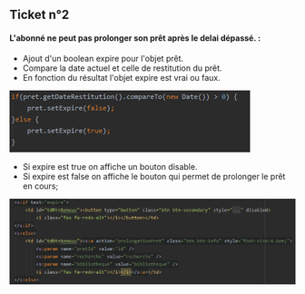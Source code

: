 ##  Ticket n°2
   
#### L'abonné ne peut pas prolonger son prêt après le delai dépassé. :
   
   - Ajout d'un boolean expire pour l'objet prêt.
   - Compare la date actuel et celle de restitution du prêt.
   - En fonction du résultat l'objet expire est vrai ou faux.
   
   ![automated like clockwork](./compareDate.png)
   
   - Si expire est true on affiche un bouton disable.
   - Si expire est false on affiche le bouton qui permet de prolonger le prêt en cours;

   ![automated like clockwork](./jspExpire.png)
   
    